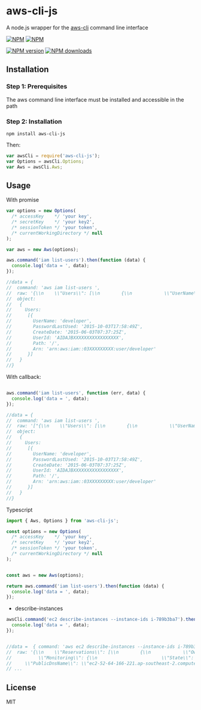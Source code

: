 # aws-cli-js
A node.js wrapper for the [aws-cli](http://aws.amazon.com/documentation/cli/) command line interface

[![NPM](https://nodei.co/npm/aws-cli-js.png?downloads=true&downloadRank=true)](https://nodei.co/npm/aws-cli-js/)
[![NPM](https://nodei.co/npm-dl/aws-cli-js.png?months=6&height=3)](https://nodei.co/npm/aws-cli-js/)

[![NPM version][npm-image]][npm-url]
[![NPM downloads][downloads-image]][downloads-url]

## Installation

### Step 1: Prerequisites

The aws command line interface must be installed and accessible in the path

### Step 2: Installation
    
    npm install aws-cli-js
    
Then:

```js
var awsCli = require('aws-cli-js');
var Options = awsCli.Options;
var Aws = awsCli.Aws;
```

## Usage

With promise

```js
var options = new Options(
  /* accessKey    */ 'your key',
  /* secretKey    */ 'your key2',
  /* sessionToken */ 'your token',
  /* currentWorkingDirectory */ null
);

var aws = new Aws(options);

aws.command('iam list-users').then(function (data) {
  console.log('data = ', data); 
});

//data = {
//  command: 'aws iam list-users ',
//  raw: '{\\n    \\"Users\\": [\\n        {\\n            \\"UserName\\": \\"developer\\", \\n            \\"PasswordLastUsed\\": \\"2015-10-03T17:58:49Z\\", \\n            \\"CreateDate\\": \\"2015-06-03T07:37:25Z\\", \\n            \\"UserId\\": \\"AIDAJBXXXXXXXXXXXXXXXXX\\", \\n            \\"Path\\": \\"/\\", \\n            \\"Arn\\": \\"arn:aws:iam::03XXXXXXXXX:user/developer\\"\\n        }\\n    ]\\n}\\n',
//  object:
//   {
//     Users:
//      [{
//        UserName: 'developer',
//        PasswordLastUsed: '2015-10-03T17:58:49Z',
//        CreateDate: '2015-06-03T07:37:25Z',
//        UserId: 'AIDAJBXXXXXXXXXXXXXXXXX',
//        Path: '/',
//        Arn: 'arn:aws:iam::03XXXXXXXXX:user/developer'
//      }]
//   }
//}

```

With callback:

```js

aws.command('iam list-users', function (err, data) {
  console.log('data = ', data);
});

//data = {
//  command: 'aws iam list-users ',
//  raw: '["{\\n    \\"Users\\": [\\n        {\\n            \\"UserName\\": \\"developer\\", \\n            \\"PasswordLastUsed\\": \\"2015-10-03T17:58:49Z\\", \\n            \\"CreateDate\\": \\"2015-06-03T07:37:25Z\\", \\n            \\"UserId\\": \\"AIDAJBXXXXXXXXXXXXXXXXX\\", \\n            \\"Path\\": \\"/\\", \\n            \\"Arn\\": \\"arn:aws:iam::03XXXXXXXXX:user/developer\\"\\n        }\\n    ]\\n}\\n",""]',
//  object:
//   {
//     Users:
//      [{
//        UserName: 'developer',
//        PasswordLastUsed: '2015-10-03T17:58:49Z',
//        CreateDate: '2015-06-03T07:37:25Z',
//        UserId: 'AIDAJBXXXXXXXXXXXXXXXXX',
//        Path: '/',
//        Arn: 'arn:aws:iam::03XXXXXXXXX:user/developer'
//      }]
//   }
//}

```

Typescript

```js
import { Aws, Options } from 'aws-cli-js';

const options = new Options(
  /* accessKey    */ 'your key',
  /* secretKey    */ 'your key2',
  /* sessionToken */ 'your token',
  /* currentWorkingDirectory */ null
);


const aws = new Aws(options);

return aws.command('iam list-users').then(function (data) {
  console.log('data = ', data);
});
```



* describe-instances

```js
awsCli.command('ec2 describe-instances --instance-ids i-789b3ba7').then(function (data) {
  console.log('data = ', data); 
});


//data =  { command: 'aws ec2 describe-instances --instance-ids i-789b3ba7 ',
//  raw: '{\\n    \\"Reservations\\": [\\n        {\\n            \\"OwnerId\\": \\"031641171132\\", \\n            \\"ReservationId\\": \\"r-a48ad878\\", \\n            \\"Groups\\": [], \\n            \\"Instances\\": [\\n                {\\n
//          \\"Monitoring\\": {\\n                        \\"State\\": \\"disabled\\"\\n                    }, \\n
//     \\"PublicDnsName\\": \\"ec2-52-64-166-221.ap-southeast-2.compute.amazonaws.com\\", \\n                    \\"State\\": {\\n
// ...

```

## License

MIT

[npm-image]: https://img.shields.io/npm/v/aws-cli-js.svg?style=flat
[npm-url]: https://npmjs.org/package/aws-cli-js
[downloads-image]: https://img.shields.io/npm/dm/aws-cli-js.svg?style=flat
[downloads-url]: https://npmjs.org/package/aws-cli-js
